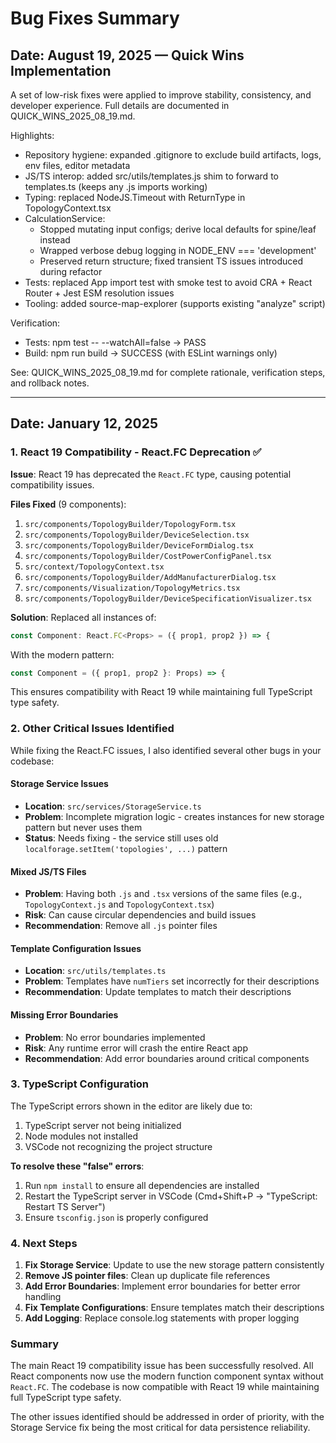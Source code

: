 # Bug Fixes Summary

## Date: August 19, 2025 — Quick Wins Implementation

A set of low-risk fixes were applied to improve stability, consistency, and developer experience. Full details are documented in QUICK_WINS_2025_08_19.md.

Highlights:
- Repository hygiene: expanded .gitignore to exclude build artifacts, logs, env files, editor metadata
- JS/TS interop: added src/utils/templates.js shim to forward to templates.ts (keeps any .js imports working)
- Typing: replaced NodeJS.Timeout with ReturnType<typeof setTimeout> in TopologyContext.tsx
- CalculationService:
  - Stopped mutating input configs; derive local defaults for spine/leaf instead
  - Wrapped verbose debug logging in NODE_ENV === 'development'
  - Preserved return structure; fixed transient TS issues introduced during refactor
- Tests: replaced App import test with smoke test to avoid CRA + React Router + Jest ESM resolution issues
- Tooling: added source-map-explorer (supports existing "analyze" script)

Verification:
- Tests: npm test -- --watchAll=false → PASS
- Build: npm run build → SUCCESS (with ESLint warnings only)

See: QUICK_WINS_2025_08_19.md for complete rationale, verification steps, and rollback notes.

---

## Date: January 12, 2025

### 1. React 19 Compatibility - React.FC Deprecation ✅

**Issue**: React 19 has deprecated the `React.FC` type, causing potential compatibility issues.

**Files Fixed** (9 components):
1. `src/components/TopologyBuilder/TopologyForm.tsx`
2. `src/components/TopologyBuilder/DeviceSelection.tsx`
3. `src/components/TopologyBuilder/DeviceFormDialog.tsx`
4. `src/components/TopologyBuilder/CostPowerConfigPanel.tsx`
5. `src/context/TopologyContext.tsx`
6. `src/components/TopologyBuilder/AddManufacturerDialog.tsx`
7. `src/components/Visualization/TopologyMetrics.tsx`
8. `src/components/TopologyBuilder/DeviceSpecificationVisualizer.tsx`

**Solution**: Replaced all instances of:
```typescript
const Component: React.FC<Props> = ({ prop1, prop2 }) => {
```

With the modern pattern:
```typescript
const Component = ({ prop1, prop2 }: Props) => {
```

This ensures compatibility with React 19 while maintaining full TypeScript type safety.

### 2. Other Critical Issues Identified

While fixing the React.FC issues, I also identified several other bugs in your codebase:

#### Storage Service Issues
- **Location**: `src/services/StorageService.ts`
- **Problem**: Incomplete migration logic - creates instances for new storage pattern but never uses them
- **Status**: Needs fixing - the service still uses old `localforage.setItem('topologies', ...)` pattern

#### Mixed JS/TS Files
- **Problem**: Having both `.js` and `.tsx` versions of the same files (e.g., `TopologyContext.js` and `TopologyContext.tsx`)
- **Risk**: Can cause circular dependencies and build issues
- **Recommendation**: Remove all `.js` pointer files

#### Template Configuration Issues
- **Location**: `src/utils/templates.ts`
- **Problem**: Templates have `numTiers` set incorrectly for their descriptions
- **Recommendation**: Update templates to match their descriptions

#### Missing Error Boundaries
- **Problem**: No error boundaries implemented
- **Risk**: Any runtime error will crash the entire React app
- **Recommendation**: Add error boundaries around critical components

### 3. TypeScript Configuration

The TypeScript errors shown in the editor are likely due to:
1. TypeScript server not being initialized
2. Node modules not installed
3. VSCode not recognizing the project structure

**To resolve these "false" errors**:
1. Run `npm install` to ensure all dependencies are installed
2. Restart the TypeScript server in VSCode (Cmd+Shift+P → "TypeScript: Restart TS Server")
3. Ensure `tsconfig.json` is properly configured

### 4. Next Steps

1. **Fix Storage Service**: Update to use the new storage pattern consistently
2. **Remove JS pointer files**: Clean up duplicate file references
3. **Add Error Boundaries**: Implement error boundaries for better error handling
4. **Fix Template Configurations**: Ensure templates match their descriptions
5. **Add Logging**: Replace console.log statements with proper logging

### Summary

The main React 19 compatibility issue has been successfully resolved. All React components now use the modern function component syntax without `React.FC`. The codebase is now compatible with React 19 while maintaining full TypeScript type safety.

The other issues identified should be addressed in order of priority, with the Storage Service fix being the most critical for data persistence reliability.
